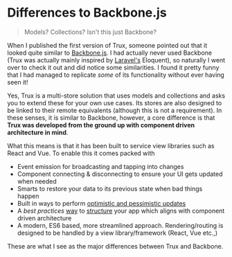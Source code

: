 # Differences to Backbone.js

> Models? Collections? Isn't this just Backbone?

When I published the first version of Trux, someone pointed out that it looked quite similar to [Backbone.js](http://backbonejs.org/). I had actually never used Backbone (Trux was actually mainly inspired by [Laravel's](https://www.laravel.com) Eloquent), so naturally I went over to check it out and did notice some similarities. I found it pretty funny that I had managed to replicate _some_ of its functionality without ever having seen it!

Yes, Trux is a multi-store solution that uses models and collections and asks you to extend these for your own use cases. Its stores are also designed to be linked to their remote equivalents (although this is not a requirement). In these senses, it is similar to Backbone, however, a core difference is that **Trux was developed from the ground up with component driven architecture in mind**.

What this means is that it has been built to service view libraries such as React and Vue. To enable this it comes packed with

* Event emission for broadcasting and tapping into changes
* Component connecting & disconnecting to ensure your UI gets updated when needed
* Smarts to restore your data to its previous state when bad things happen
* Built in ways to perform [optimistic and pessimistic updates](/usage/optimisim-vs-pessimism)
* A _best practices_ [way](/usage/connectors-nodes.md) to [structure](/usage/structure.md) your app which aligns with component driven architecture
* A modern, ES6 based, more streamlined approach. Rendering/routing is designed to be handled by a view library/framework (React, Vue etc.,)

These are what I see as the major differences between Trux and Backbone.
